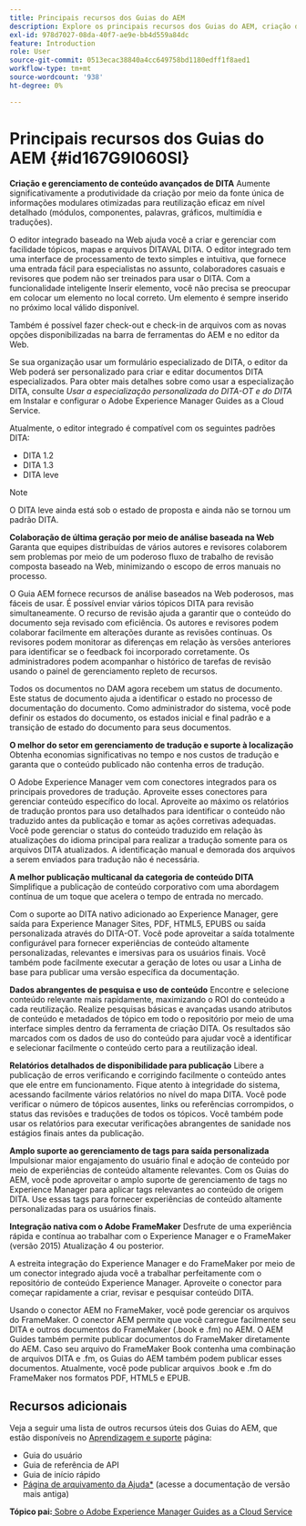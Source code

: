 ```yaml
---
title: Principais recursos dos Guias do AEM
description: Explore os principais recursos dos Guias do AEM, criação de DITA, gerenciamento de conteúdo, revisão baseada na Web, tradução, localização, publicação multicanal e integração do FrameMaker.
exl-id: 978d7027-08da-40f7-ae9e-bb4d559a84dc
feature: Introduction
role: User
source-git-commit: 0513ecac38840a4cc649758bd1180edff1f8aed1
workflow-type: tm+mt
source-wordcount: '938'
ht-degree: 0%

---
```


# Principais recursos dos Guias do AEM {#id167G9I060SI}

**Criação e gerenciamento de conteúdo avançados de DITA**
Aumente significativamente a produtividade da criação por meio da fonte única de informações modulares otimizadas para reutilização eficaz em nível detalhado (módulos, componentes, palavras, gráficos, multimídia e traduções\).

O editor integrado baseado na Web ajuda você a criar e gerenciar com facilidade tópicos, mapas e arquivos DITAVAL DITA. O editor integrado tem uma interface de processamento de texto simples e intuitiva, que fornece uma entrada fácil para especialistas no assunto, colaboradores casuais e revisores que podem não ser treinados para usar o DITA. Com a funcionalidade inteligente Inserir elemento, você não precisa se preocupar em colocar um elemento no local correto. Um elemento é sempre inserido no próximo local válido disponível.

Também é possível fazer check-out e check-in de arquivos com as novas opções disponibilizadas na barra de ferramentas do AEM e no editor da Web.

Se sua organização usar um formulário especializado de DITA, o editor da Web poderá ser personalizado para criar e editar documentos DITA especializados. Para obter mais detalhes sobre como usar a especialização DITA, consulte *Usar a especialização personalizada do DITA-OT e do DITA* em Instalar e configurar o Adobe Experience Manager Guides as a Cloud Service.

Atualmente, o editor integrado é compatível com os seguintes padrões DITA:

* DITA 1.2
* DITA 1.3
* DITA leve


>[!NOTE]
>
> O DITA leve ainda está sob o estado de proposta e ainda não se tornou um padrão DITA.

**Colaboração de última geração por meio de análise baseada na Web**
Garanta que equipes distribuídas de vários autores e revisores colaborem sem problemas por meio de um poderoso fluxo de trabalho de revisão composta baseado na Web, minimizando o escopo de erros manuais no processo.

O Guia AEM fornece recursos de análise baseados na Web poderosos, mas fáceis de usar. É possível enviar vários tópicos DITA para revisão simultaneamente. O recurso de revisão ajuda a garantir que o conteúdo do documento seja revisado com eficiência. Os autores e revisores podem colaborar facilmente em alterações durante as revisões contínuas. Os revisores podem monitorar as diferenças em relação às versões anteriores para identificar se o feedback foi incorporado corretamente. Os administradores podem acompanhar o histórico de tarefas de revisão usando o painel de gerenciamento repleto de recursos.

Todos os documentos no DAM agora recebem um status de documento. Este status de documento ajuda a identificar o estado no processo de documentação do documento. Como administrador do sistema, você pode definir os estados do documento, os estados inicial e final padrão e a transição de estado do documento para seus documentos.

**O melhor do setor em gerenciamento de tradução e suporte à localização**
Obtenha economias significativas no tempo e nos custos de tradução e garanta que o conteúdo publicado não contenha erros de tradução.

O Adobe Experience Manager vem com conectores integrados para os principais provedores de tradução. Aproveite esses conectores para gerenciar conteúdo específico do local. Aproveite ao máximo os relatórios de tradução prontos para uso detalhados para identificar o conteúdo não traduzido antes da publicação e tomar as ações corretivas adequadas. Você pode gerenciar o status do conteúdo traduzido em relação às atualizações do idioma principal para realizar a tradução somente para os arquivos DITA atualizados. A identificação manual e demorada dos arquivos a serem enviados para tradução não é necessária.

**A melhor publicação multicanal da categoria de conteúdo DITA**
Simplifique a publicação de conteúdo corporativo com uma abordagem contínua de um toque que acelera o tempo de entrada no mercado.

Com o suporte ao DITA nativo adicionado ao Experience Manager, gere saída para Experience Manager Sites, PDF, HTML5, EPUBS ou saída personalizada através do DITA-OT. Você pode aproveitar a saída totalmente configurável para fornecer experiências de conteúdo altamente personalizadas, relevantes e imersivas para os usuários finais. Você também pode facilmente executar a geração de lotes ou usar a Linha de base para publicar uma versão específica da documentação.

**Dados abrangentes de pesquisa e uso de conteúdo**
Encontre e selecione conteúdo relevante mais rapidamente, maximizando o ROI do conteúdo a cada reutilização. Realize pesquisas básicas e avançadas usando atributos de conteúdo e metadados de tópico em todo o repositório por meio de uma interface simples dentro da ferramenta de criação DITA. Os resultados são marcados com os dados de uso do conteúdo para ajudar você a identificar e selecionar facilmente o conteúdo certo para a reutilização ideal.

**Relatórios detalhados de disponibilidade para publicação**
Libere a publicação de erros verificando e corrigindo facilmente o conteúdo antes que ele entre em funcionamento. Fique atento à integridade do sistema, acessando facilmente vários relatórios no nível do mapa DITA. Você pode verificar o número de tópicos ausentes, links ou referências corrompidos, o status das revisões e traduções de todos os tópicos. Você também pode usar os relatórios para executar verificações abrangentes de sanidade nos estágios finais antes da publicação.

**Amplo suporte ao gerenciamento de tags para saída personalizada**\
Impulsionar maior engajamento do usuário final e adoção de conteúdo por meio de experiências de conteúdo altamente relevantes. Com os Guias do AEM, você pode aproveitar o amplo suporte de gerenciamento de tags no Experience Manager para aplicar tags relevantes ao conteúdo de origem DITA. Use essas tags para fornecer experiências de conteúdo altamente personalizadas para os usuários finais.

**Integração nativa com o Adobe FrameMaker**
Desfrute de uma experiência rápida e contínua ao trabalhar com o Experience Manager e o FrameMaker (versão 2015) Atualização 4 ou posterior.

A estreita integração do Experience Manager e do FrameMaker por meio de um conector integrado ajuda você a trabalhar perfeitamente com o repositório de conteúdo Experience Manager. Aproveite o conector para começar rapidamente a criar, revisar e pesquisar conteúdo DITA.

Usando o conector AEM no FrameMaker, você pode gerenciar os arquivos do FrameMaker. O conector AEM permite que você carregue facilmente seu DITA e outros documentos do FrameMaker (.book e .fm) no AEM. O AEM Guides também permite publicar documentos do FrameMaker diretamente do AEM. Caso seu arquivo do FrameMaker Book contenha uma combinação de arquivos DITA e .fm, os Guias do AEM também podem publicar esses documentos. Atualmente, você pode publicar arquivos .book e .fm do FrameMaker nos formatos PDF, HTML5 e EPUB.

## Recursos adicionais

Veja a seguir uma lista de outros recursos úteis dos Guias do AEM, que estão disponíveis no [Aprendizagem e suporte](https://helpx.adobe.com/support/xml-documentation-for-experience-manager.html) página:

* Guia do usuário
* Guia de referência de API
* Guia de início rápido
* [Página de arquivamento da Ajuda*](https://helpx.adobe.com/xml-documentation-for-experience-manager/archive.html) (acesse a documentação de versão mais antiga)

**Tópico pai:**[ Sobre o Adobe Experience Manager Guides as a Cloud Service](intro.md)
